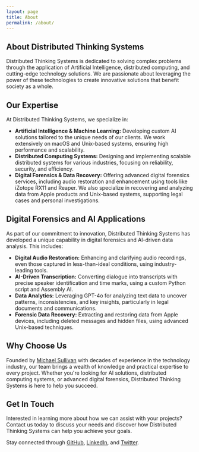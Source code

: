```yaml
---
layout: page
title: About
permalink: /about/
---
```


## About Distributed Thinking Systems

Distributed Thinking Systems is dedicated to solving complex problems through the application of Artificial Intelligence, distributed computing, and cutting-edge technology solutions. We are passionate about leveraging the power of these technologies to create innovative solutions that benefit society as a whole.

## Our Expertise

At Distributed Thinking Systems, we specialize in:
- **Artificial Intelligence & Machine Learning:** Developing custom AI solutions tailored to the unique needs of our clients. We work extensively on macOS and Unix-based systems, ensuring high performance and scalability.
- **Distributed Computing Systems:** Designing and implementing scalable distributed systems for various industries, focusing on reliability, security, and efficiency.
- **Digital Forensics & Data Recovery:** Offering advanced digital forensics services, including audio restoration and enhancement using tools like iZotope RX11 and Reaper. We also specialize in recovering and analyzing data from Apple products and Unix-based systems, supporting legal cases and personal investigations.

## Digital Forensics and AI Applications

As part of our commitment to innovation, Distributed Thinking Systems has developed a unique capability in digital forensics and AI-driven data analysis. This includes:
- **Digital Audio Restoration:** Enhancing and clarifying audio recordings, even those captured in less-than-ideal conditions, using industry-leading tools.
- **AI-Driven Transcription:** Converting dialogue into transcripts with precise speaker identification and time marks, using a custom Python script and Assembly AI.
- **Data Analytics:** Leveraging GPT-4o for analyzing text data to uncover patterns, inconsistencies, and key insights, particularly in legal documents and communications.
- **Forensic Data Recovery:** Extracting and restoring data from Apple devices, including deleted messages and hidden files, using advanced Unix-based techniques.

## Why Choose Us

Founded by [Michael Sullivan](resume) with decades of experience in the technology industry, our team brings a wealth of knowledge and practical expertise to every project. Whether you're looking for AI solutions, distributed computing systems, or advanced digital forensics, Distributed Thinking Systems is here to help you succeed.

## Get In Touch

Interested in learning more about how we can assist with your projects? Contact us today to discuss your needs and discover how Distributed Thinking Systems can help you achieve your goals.

Stay connected through [GitHub](https://github.com/unixwzrd), [LinkedIn](https://www.linkedin.com/in/unixwzrd), and [Twitter](https://twitter.com/unixwzrd).